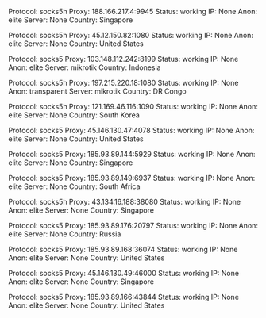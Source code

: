 Protocol: socks5h
Proxy: 188.166.217.4:9945
Status: working
IP: None
Anon: elite
Server: None
Country: Singapore

Protocol: socks5h
Proxy: 45.12.150.82:1080
Status: working
IP: None
Anon: elite
Server: None
Country: United States

Protocol: socks5
Proxy: 103.148.112.242:8199
Status: working
IP: None
Anon: elite
Server: mikrotik
Country: Indonesia

Protocol: socks5h
Proxy: 197.215.220.18:1080
Status: working
IP: None
Anon: transparent
Server: mikrotik
Country: DR Congo

Protocol: socks5h
Proxy: 121.169.46.116:1090
Status: working
IP: None
Anon: elite
Server: None
Country: South Korea

Protocol: socks5
Proxy: 45.146.130.47:4078
Status: working
IP: None
Anon: elite
Server: None
Country: United States

Protocol: socks5
Proxy: 185.93.89.144:5929
Status: working
IP: None
Anon: elite
Server: None
Country: Singapore

Protocol: socks5
Proxy: 185.93.89.149:6937
Status: working
IP: None
Anon: elite
Server: None
Country: South Africa

Protocol: socks5h
Proxy: 43.134.16.188:38080
Status: working
IP: None
Anon: elite
Server: None
Country: Singapore

Protocol: socks5
Proxy: 185.93.89.176:20797
Status: working
IP: None
Anon: elite
Server: None
Country: Russia

Protocol: socks5
Proxy: 185.93.89.168:36074
Status: working
IP: None
Anon: elite
Server: None
Country: United States

Protocol: socks5
Proxy: 45.146.130.49:46000
Status: working
IP: None
Anon: elite
Server: None
Country: Singapore

Protocol: socks5
Proxy: 185.93.89.166:43844
Status: working
IP: None
Anon: elite
Server: None
Country: United States

